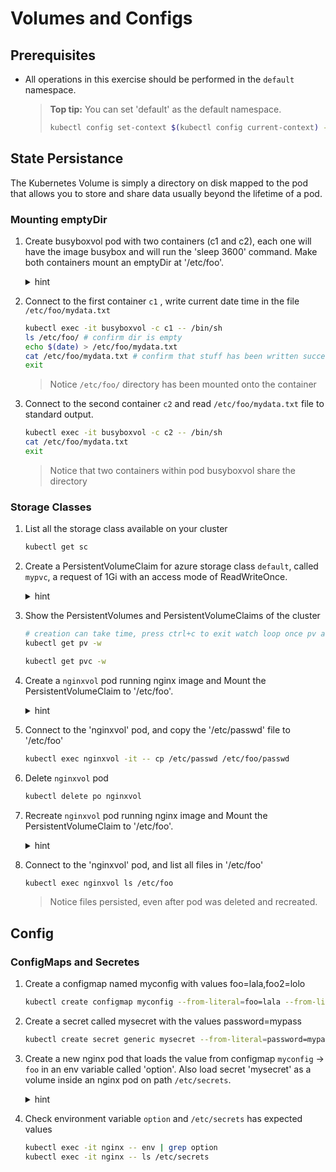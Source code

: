 # Volumes and Configs

## Prerequisites

* All operations in this exercise should be performed in the ```default``` namespace.

    >**Top tip:** You can set 'default' as the default namespace.
    > ```bash
    > kubectl config set-context $(kubectl config current-context) --namespace=default
    > ```

## State Persistance

The Kubernetes Volume is simply a directory on disk mapped to the pod that allows you to store and share data usually beyond the lifetime of a pod.

### Mounting emptyDir

1. Create busyboxvol pod with two containers (c1 and c2), each one will have the image busybox and will run the 'sleep 3600' command. Make both containers mount an emptyDir at '/etc/foo'.

    <details><summary>hint</summary>
    <p>
        
    ```YAML
    apiVersion: v1
    kind: Pod
    metadata:
     name: busyboxvol
    spec:
     volumes: # specify the volumes
        - name: myvolume # this name will be used for reference inside the container
          emptyDir: {}
     containers:
        - image: busybox
          imagePullPolicy: IfNotPresent
          name: c1
          command: ['sleep']
          args: ['3600']
          volumeMounts: # your volume mounts are listed here
          - name: myvolume # the name that you specified in pod.spec.volumes.name
            mountPath: /etc/foo # the path inside your container   
        - image: busybox
          imagePullPolicy: IfNotPresent
          name: c2
          command: ['sleep']
          args: ['3600']
          volumeMounts: # your volume mounts are listed here
          - name: myvolume # the name that you specified in pod.spec.volumes.name
            mountPath: /etc/data # the path inside your container   
    ```

    </p>
    </details>

1. Connect to the first container ```c1```  , write current date time in the file ```/etc/foo/mydata.txt```

    ```bash
    kubectl exec -it busyboxvol -c c1 -- /bin/sh
    ls /etc/foo/ # confirm dir is empty
    echo $(date) > /etc/foo/mydata.txt
    cat /etc/foo/mydata.txt # confirm that stuff has been written successfully
    exit
    ```

    > Notice ```/etc/foo/``` directory has been mounted onto the container

1. Connect to the second container ```c2``` and read ```/etc/foo/mydata.txt``` file to standard output.

    ```bash
    kubectl exec -it busyboxvol -c c2 -- /bin/sh
    cat /etc/foo/mydata.txt
    exit
    ```

    > Notice that two containers within pod busyboxvol share the directory

### Storage Classes

1. List all the storage class available on your cluster

    ```bash
    kubectl get sc
    ```

1. Create a PersistentVolumeClaim for azure storage class ```default```, called ```mypvc```, a request of 1Gi with an access mode of ReadWriteOnce.

    <details><summary>hint</summary>
    <p>
        
    ```YAML
    apiVersion: v1
    kind: PersistentVolumeClaim
    metadata:
     name: mypvc
    spec:
     accessModes:
     - ReadWriteOnce
     storageClassName: default
     resources:
      requests:
       storage: 1Gi
    ```
    </p>
    </details>
    
1. Show the PersistentVolumes and PersistentVolumeClaims of the cluster

    ```bash
    # creation can take time, press ctrl+c to exit watch loop once pv and pvc are created
    kubectl get pv -w
    ```
  
    ```bash
    kubectl get pvc -w
    ```

1. Create a ```nginxvol``` pod running nginx image and Mount the PersistentVolumeClaim to '/etc/foo'.

    <details><summary>hint</summary>
    <p>
        
    ```YAML
    apiVersion: v1
    kind: Pod
    metadata:
     name: nginxvol
    spec:
     volumes:
      - name: my-volume
        persistentVolumeClaim: #
         claimName: mypvc #
     containers:
     - image: nginx:1.15.5
       name: mypod
       volumeMounts:
       - name: my-volume
         mountPath: /etc/foo #
       resources:
        limits:
         memory: "64Mi"
         cpu: "100m"          
    ```
    </p>
    </details>
    
1. Connect to the 'nginxvol' pod, and copy the '/etc/passwd' file to '/etc/foo'

    ```bash
    kubectl exec nginxvol -it -- cp /etc/passwd /etc/foo/passwd
    ```

1. Delete ```nginxvol``` pod

    ```bash
    kubectl delete po nginxvol
    ```

1. Recreate ```nginxvol``` pod running nginx image and Mount the PersistentVolumeClaim to '/etc/foo'.


    <details><summary>hint</summary>
    <p>
        
    ```YAML
    apiVersion: v1
    kind: Pod
    metadata:
     name: nginxvol
    spec:
     volumes:
      - name: my-volume
        persistentVolumeClaim: #
         claimName: mypvc #
     containers:
     - image: nginx:1.15.5
       name: mypod
       volumeMounts:
       - name: my-volume
         mountPath: /etc/foo #
       resources:
        limits:
         memory: "64Mi"
         cpu: "100m"          
    ```
    </p>
    </details>

1. Connect to the 'nginxvol' pod, and list all files in '/etc/foo'

    ```bash
    kubectl exec nginxvol ls /etc/foo
    ```

    > Notice files persisted, even after pod was deleted and recreated.

## Config

### ConfigMaps and Secretes

1. Create a configmap named myconfig with values foo=lala,foo2=lolo

    ```bash
    kubectl create configmap myconfig --from-literal=foo=lala --from-literal=foo2=lolo
    ```

1. Create a secret called mysecret with the values password=mypass

    ```bash
    kubectl create secret generic mysecret --from-literal=password=mypass
    ```

1. Create a new nginx pod that loads the value from configmap ```myconfig``` ->  ```foo``` in an env variable called 'option'. Also load secret 'mysecret' as a volume inside an nginx pod on path ```/etc/secrets```.


    <details><summary>hint</summary>
    <p>
        
    ```YAML
    apiVersion: v1
    kind: Pod
    metadata:
      name: nginx
    spec:
      volumes: # specify the volumes
      - name: myvolume # this name will be used for reference inside the container
        secret: # we want a secret
          secretName: mysecret # name of the secret - this must already exist on pod creation

      containers:
      - image: nginx
        imagePullPolicy: IfNotPresent
        name: nginx

        volumeMounts: # your volume mounts are listed here
        - name: myvolume # the name that you specified in pod.spec.volumes.name
          mountPath: /etc/secrets # the path inside your container   

        env:
        - name: option # name of the env variable
          valueFrom:
            configMapKeyRef:
              name: myconfig # name of config map
              key: foo # name of the entity in config map

        resources:
          limits:
           memory: "64Mi"
           cpu: "100m"         
    ```
    </p>
    </details>

1. Check environment variable ```option``` and ```/etc/secrets``` has expected values

    ```bash
    kubectl exec -it nginx -- env | grep option
    kubectl exec -it nginx -- ls /etc/secrets
    ```
